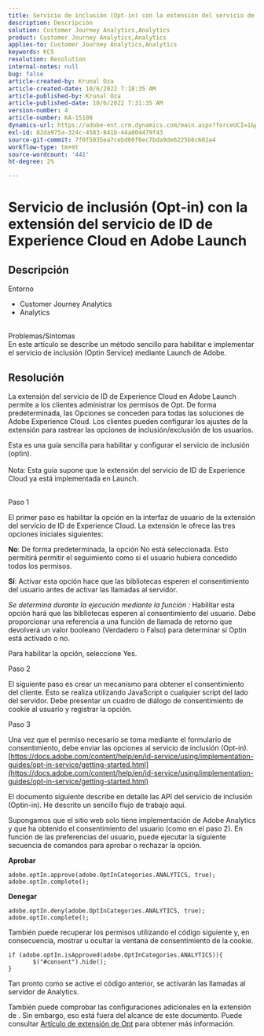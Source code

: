 ```yaml
---
title: Servicio de inclusión (Opt-in) con la extensión del servicio de ID de Experience Cloud en Adobe Launch
description: Descripción
solution: Customer Journey Analytics,Analytics
product: Customer Journey Analytics,Analytics
applies-to: Customer Journey Analytics,Analytics
keywords: KCS
resolution: Resolution
internal-notes: null
bug: false
article-created-by: Krunal Oza
article-created-date: 10/6/2022 7:18:35 AM
article-published-by: Krunal Oza
article-published-date: 10/6/2022 7:31:35 AM
version-number: 4
article-number: KA-15108
dynamics-url: https://adobe-ent.crm.dynamics.com/main.aspx?forceUCI=1&pagetype=entityrecord&etn=knowledgearticle&id=83a4d010-4745-ed11-bba2-002248086a27
exl-id: 82da975a-324c-4583-841b-44a804479f43
source-git-commit: 7f0f5035ea7cebd60f6ec7bda9de6225b6c602a4
workflow-type: tm+mt
source-wordcount: '441'
ht-degree: 2%

---
```


# Servicio de inclusión (Opt-in) con la extensión del servicio de ID de Experience Cloud en Adobe Launch

## Descripción

Entorno<br>
- Customer Journey Analytics
- Analytics



<br>Problemas/Síntomas<br>
En este artículo se describe un método sencillo para habilitar e implementar el servicio de inclusión (Optin Service) mediante Launch de Adobe.


## Resolución


La extensión del servicio de ID de Experience Cloud en Adobe Launch permite a los clientes administrar los permisos de Opt. De forma predeterminada, las Opciones se conceden para todas las soluciones de Adobe Experience Cloud. Los clientes pueden configurar los ajustes de la extensión para rastrear las opciones de inclusión/exclusión de los usuarios.

Esta es una guía sencilla para habilitar y configurar el servicio de inclusión (optin).
<br><br>Nota: Esta guía supone que la extensión del servicio de ID de Experience Cloud ya está implementada en Launch.<br><br>


Paso 1

El primer paso es habilitar la opción en la interfaz de usuario de la extensión del servicio de ID de Experience Cloud. La extensión le ofrece las tres opciones iniciales siguientes:

<b>No</b>: De forma predeterminada, la opción No está seleccionada. Esto permitirá permitir el seguimiento como si el usuario hubiera concedido todos los permisos.

<b>Sí</b>: Activar esta opción hace que las bibliotecas esperen el consentimiento del usuario antes de activar las llamadas al servidor.

*Se determina durante la ejecución mediante la función :* Habilitar esta opción hará que las bibliotecas esperen al consentimiento del usuario. Debe proporcionar una referencia a una función de llamada de retorno que devolverá un valor booleano (Verdadero o Falso) para determinar si Optin está activado o no.

Para habilitar la opción, seleccione Yes.



Paso 2

El siguiente paso es crear un mecanismo para obtener el consentimiento del cliente. Esto se realiza utilizando JavaScript o cualquier script del lado del servidor. Debe presentar un cuadro de diálogo de consentimiento de cookie al usuario y registrar la opción.



Paso 3

Una vez que el permiso necesario se toma mediante el formulario de consentimiento, debe enviar las opciones al servicio de inclusión (Opt-in).
[https://docs.adobe.com/content/help/en/id-service/using/implementation-guides/opt-in-service/getting-started.html](https://docs.adobe.com/content/help/en/id-service/using/implementation-guides/opt-in-service/getting-started.html)

El documento siguiente describe en detalle las API del servicio de inclusión (Optin-in). He descrito un sencillo flujo de trabajo aquí.

Supongamos que el sitio web solo tiene implementación de Adobe Analytics y que ha obtenido el consentimiento del usuario (como en el paso 2). En función de las preferencias del usuario, puede ejecutar la siguiente secuencia de comandos para aprobar o rechazar la opción.

<b>Aprobar</b>


```
adobe.optIn.approve(adobe.OptInCategories.ANALYTICS, true);
adobe.optIn.complete();
```




<b>Denegar</b>


```
adobe.optIn.deny(adobe.OptInCategories.ANALYTICS, true);
adobe.optIn.complete();
```




También puede recuperar los permisos utilizando el código siguiente y, en consecuencia, mostrar u ocultar la ventana de consentimiento de la cookie.


```
if (adobe.optIn.isApproved(adobe.OptInCategories.ANALYTICS)){
       $("#consent").hide();
}
```




Tan pronto como se active el código anterior, se activarán las llamadas al servidor de Analytics.

También puede comprobar las configuraciones adicionales en la extensión de . Sin embargo, eso está fuera del alcance de este documento. Puede consultar [Artículo de extensión de Opt](https://docs.adobe.com/content/help/en/id-service/using/implementation-guides/opt-in-service/launch.html) para obtener más información.
